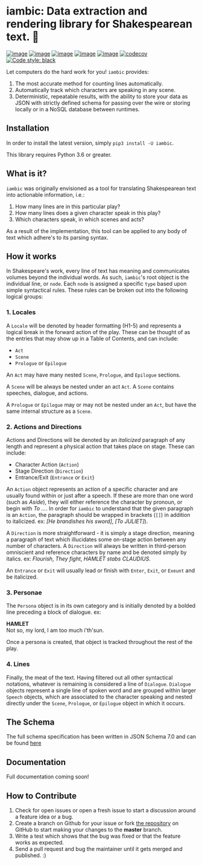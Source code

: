 iambic: Data extraction and rendering library for Shakespearean text. :scroll: 
==============================================================================
[![image](https://img.shields.io/pypi/v/iambic.svg)](https://pypi.org/project/iambic/)
[![image](https://img.shields.io/pypi/l/iambic.svg)](https://pypi.org/project/iambic/)
[![image](https://img.shields.io/pypi/pyversions/iambic.svg)](https://pypi.org/project/iambic/)
[![image](https://img.shields.io/github/languages/code-size/seandstewart/iambic.svg?style=flat)](https://github.com/seandstewart/iambic)
[![image](https://img.shields.io/travis/seandstewart/iambic.svg)](https://travis-ci.org/seandstewart/iambic)
[![codecov](https://codecov.io/gh/seandstewart/iambic/branch/master/graph/badge.svg)](https://codecov.io/gh/seandstewart/iambic)
[![Code style: black](https://img.shields.io/badge/code%20style-black-000000.svg)](https://github.com/ambv/black)

Let computers do the hard work for you! `iambic` provides:
1. The most accurate method for counting lines automatically.
2. Automatically track which characters are speaking in any scene.
3. Deterministic, repeatable results, with the ability to store your
   data as JSON with strictly defined schema for passing over the wire
   or storing locally or in a NoSQL database between runtimes.


## Installation

In order to install the latest version, simply `pip3 install
-U iambic`.

This library requires Python 3.6 or greater.


## What is it?
`iambic` was originally envisioned as a tool for translating
Shakespearean text into actionable information, i.e.:
1. How many lines are in this particular play?
2. How many lines does a given character speak in this play?
3. Which characters speak, in which scenes and acts?

As a result of the implementation, this tool can be applied 
to any body of text which adhere's to its parsing syntax.


## How it works
In Shakespeare's work, every line of text has meaning and 
communicates volumes beyond the individual words. As such,
`iambic`'s root object is the individual line, or `node`.
Each `node` is assigned a specific `type` based upon simple
syntactical rules. These rules can be broken out into the
following logical groups:

### 1. Locales
A `Locale` will be denoted by header formatting (H1-5) and 
represents a logical break in the forward action of the
play. These can be thought of as the entries that may show
up in a Table of Contents, and can include:
- `Act`
- `Scene`
- `Prologue` or `Epilogue`

An `Act` may have many nested `Scene`, `Prologue`, and
`Epilogue` sections.

A `Scene` will be always be nested under an act `Act`. A
`Scene` contains speeches, dialogue, and actions.

A `Prologue` or `Epilogue` may or may not be nested under an
`Act`, but have the same internal structure as a `Scene`.


### 2. Actions and Directions
Actions and Directions will be denoted by an _italicized_ 
paragraph of any length and represent a physical action that
takes place on stage. These can include:
- Character Action (`Action`)
- Stage Direction (`Direction`)
- Entrance/Exit (`Entrance` or `Exit`)

An `Action` object represents an action of a specific
character and are usually found within or just after a
speech. If these are more than one word (such as *Aside*),
they will either reference the character by pronoun, or
begin with *To ...*. In order for `iambic` to understand
that the given paragraph is an `Action`, the paragraph
should be wrapped in brackets (`[]`) in addition to
italicized. ex: *\[He brandishes his sword]*, *\[To
JULIET]*).

A `Direction` is more straightforward - it is simply a stage
direction, meaning a paragraph of text which illucidates
some on-stage action between any number of characters. A
`Direction` will always be written in third-person
omniscient and reference characters by name and be denoted
simply by italics. ex: *Flourish*, *They fight*, *HAMLET
stabs CLAUDIUS*.  

An `Entrance` or `Exit` will usually lead or finish with
`Enter`, `Exit`, or `Exeunt` and be italicized.


### 3. Personae
The `Persona` object is in its own category and is initially
denoted by a bolded line preceding a block of dialogue. ex:

 **HAMLET**  
 Not so, my lord, I am too much i'th'sun.

Once a persona is created, that object is tracked throughout
the rest of the play.

### 4. Lines
Finally, the meat of the text. Having filtered out all other
syntactical notations, whatever is remaining is considered a
line of `Dialogue`. `Dialogue` objects represent a single
line of spoken word and are grouped within larger `Speech`
objects, which are associated to the character speaking and
nested directly under the `Scene`, `Prologue`, or `Epilogue`
object in which it occurs.

## The Schema
The full schema specification has been written in JSON
Schema 7.0 and can be found
[here](iambic/schema/schema.json)

## Documentation

Full documentation coming soon!


## How to Contribute
1.  Check for open issues or open a fresh issue to start a 
    discussion around a feature idea or a bug.
2.  Create a branch on Github for your issue or fork
    [the repository](https://github.com/seandstewart/iambic)
    on GitHub to start making your changes to the **master**
    branch.
3.  Write a test which shows that the bug was fixed or that 
    the feature works as expected.
4.  Send a pull request and bug the maintainer until it gets
     merged and published. :)
